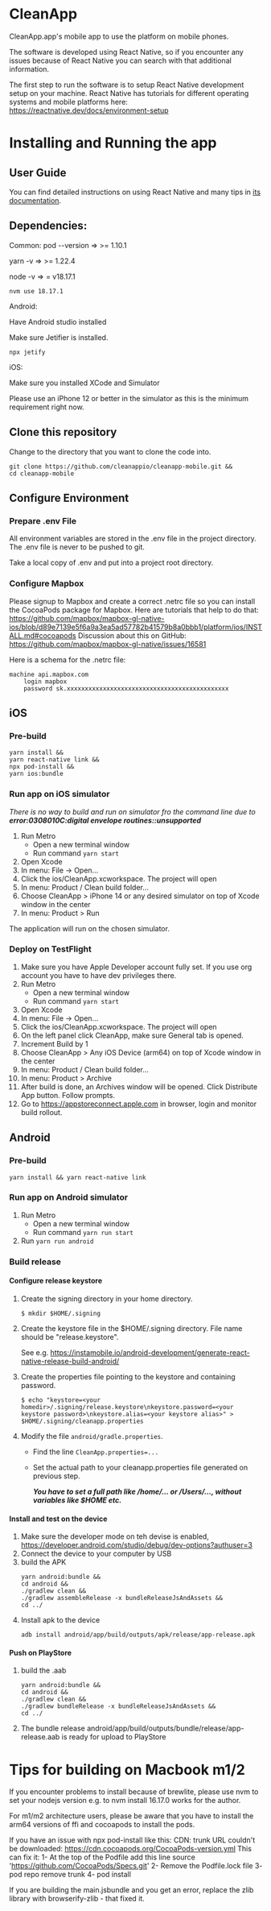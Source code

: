 
# CleanApp
CleanApp.app's mobile app to use the platform on mobile phones.

The software is developed using React Native, so if you encounter any issues because of React Native you can search with that additional information.

The first step to run the software is to setup React Native development setup on your machine. React Native has tutorials for different operating systems and mobile platforms here:
https://reactnative.dev/docs/environment-setup

# Installing and Running the app

## User Guide
You can find detailed instructions on using React Native and many tips in [its documentation](https://reactnative.dev/docs/getting-started).

## Dependencies:

Common:
pod --version => >= 1.10.1

yarn -v => >= 1.22.4

node -v => = v18.17.1

```
nvm use 18.17.1
```

Android:

Have Android studio installed

Make sure Jetifier is installed.
```
npx jetify
```

iOS:

Make sure you installed XCode and Simulator

Please use an iPhone 12 or better in the simulator as this is the minimum requirement right now.

## Clone this repository
Change to the directory that you want to clone the code into.
```
git clone https://github.com/cleanappio/cleanapp-mobile.git &&
cd cleanapp-mobile
```

## Configure Environment

### Prepare .env File
All environment variables are stored in the .env file in the project directory. The .env file is never to be pushed to git.

Take a local copy of .env and put into a project root directory.

### Configure Mapbox

Please signup to Mapbox and create a correct .netrc file so you can install the CocoaPods package for Mapbox. Here are tutorials that help to do that:
https://github.com/mapbox/mapbox-gl-native-ios/blob/d89e7139e5f6a9a3ea5ad57782b41579b8a0bbb1/platform/ios/INSTALL.md#cocoapods
Discussion about this on GitHub:
https://github.com/mapbox/mapbox-gl-native/issues/16581

Here is a schema for the .netrc file:
```
machine api.mapbox.com
    login mapbox
    password sk.xxxxxxxxxxxxxxxxxxxxxxxxxxxxxxxxxxxxxxxxxxxxx
```

## iOS

### Pre-build

```
yarn install &&
yarn react-native link &&
npx pod-install &&
yarn ios:bundle
```

### Run app on iOS simulator

*There is no way to build and run on simulator fro the command line due to* ***error:0308010C:digital envelope routines::unsupported***

1.  Run Metro
    *  Open a new terminal window
    *  Run command ```yarn start```
1.  Open Xcode
1.  In menu: File -> Open...
1.  Click the ios/CleanApp.xcworkspace. The project will open
1.  In menu: Product / Clean build folder...
1.  Choose CleanApp > iPhone 14 or any desired simulator on top of Xcode window in the center
1.  In menu: Product > Run

The application will run on the chosen simulator.

### Deploy on TestFlight

1.  Make sure you have Apple Developer account fully set. If you use org account you have to have dev privileges there.
1.  Run Metro
    *  Open a new terminal window
    *  Run command ```yarn start```
1.  Open Xcode
1.  In menu: File -> Open...
1.  Click the ios/CleanApp.xcworkspace. The project will open
1.  On the left panel click CleanApp, make sure General tab is opened.
1.  Increment Build by 1
1.  Choose CleanApp > Any iOS Device (arm64) on top of Xcode window in the center
1.  In menu: Product / Clean build folder...
1.  In menu: Product > Archive
1.  After build is done, an Archives window will be opened. Click Distribute App button. Follow prompts.
1.  Go to https://appstoreconnect.apple.com in browser, login and monitor build rollout.

## Android

### Pre-build
```
yarn install && yarn react-native link

```

### Run app on Android simulator

1.  Run Metro
    *  Open a new terminal window
    *  Run command ```yarn run start```
2.  Run ```yarn run android```

### Build release

#### Configure release keystore

1.  Create the signing directory in your home directory.
    ```
    $ mkdir $HOME/.signing
    ```
1.  Create the keystore file in the $HOME/.signing directory. File name should be "release.keystore".

    See e.g. https://instamobile.io/android-development/generate-react-native-release-build-android/

1. Create the properties file pointing to the keystore and containing password.
    ```
    $ echo "keystore=<your homedir>/.signing/release.keystore\nkeystore.password=<your keystore password>\nkeystore.alias=<your keystore alias>" > $HOME/.signing/cleanapp.properties
    ```
1. Modify the file ```android/gradle.properties```.
    *   Find the line ```CleanApp.properties=...```
    *   Set the actual path to your cleanapp.properties file generated on previous step.
        
        ***You have to set a full path like /home/... or /Users/..., without variables like $HOME etc.***

#### Install and test on the device
1.  Make sure the developer mode on teh devise is enabled, https://developer.android.com/studio/debug/dev-options?authuser=3
1.  Connect the device to your computer by USB
1.  build the APK
    ```
    yarn android:bundle &&
    cd android &&
    ./gradlew clean &&
    ./gradlew assembleRelease -x bundleReleaseJsAndAssets &&
    cd ../
    ```
1.  Install apk to the device
    ```
    adb install android/app/build/outputs/apk/release/app-release.apk
    ```

#### Push on PlayStore
1.  build the .aab
    ```
    yarn android:bundle &&
    cd android &&
    ./gradlew clean &&
    ./gradlew bundleRelease -x bundleReleaseJsAndAssets &&
    cd ../
    ```
1. The bundle release android/app/build/outputs/bundle/release/app-release.aab is ready for upload to PlayStore

# Tips for building on Macbook m1/2

If you encounter problems to install because of brewlite, please use nvm to set your nodejs version e.g. to nvm install 16.17.0 works for the author.

For m1/m2 architecture users, please be aware that you have to install the arm64 versions of ffi and cocoapods to install the pods.

If you have an issue with npx pod-install like this:
CDN: trunk URL couldn't be downloaded: https://cdn.cocoapods.org/CocoaPods-version.yml
This can fix it:
1- At the top of the Podfile add this line
source 'https://github.com/CocoaPods/Specs.git' 
2- Remove the Podfile.lock file
3- pod repo remove trunk
4- pod install

If you are building the main.jsbundle and you get an error, replace the zlib library with browserify-zlib - that fixed it.
